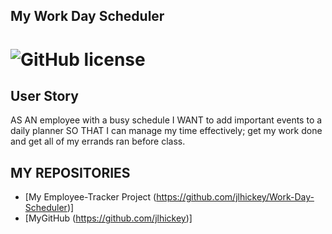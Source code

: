 ## My Work Day Scheduler
  
# ![GitHub license](https://img.shields.io/badge/Made%20by-%40jlhickey-orange)



## User Story
AS AN employee with a busy schedule I WANT to add important events to a daily planner
SO THAT I can manage my time effectively; get my work done and get all of my errands ran before class.





## MY REPOSITORIES
- [My Employee-Tracker Project (https://github.com/jlhickey/Work-Day-Scheduler)]
- [MyGitHub (https://github.com/jlhickey)]

 
